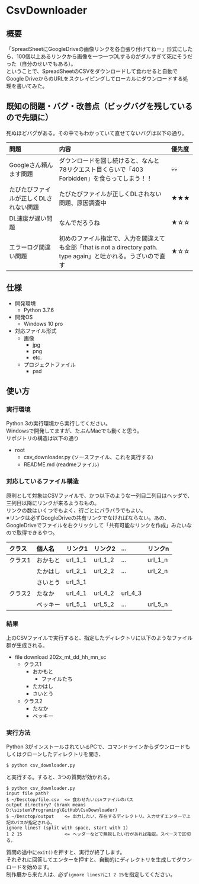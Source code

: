# CsvDownloader

## 概要
「SpreadSheetにGoogleDriveの画像リンクを各自張り付けてねー」形式にしたら、100個以上あるリンクから画像を一つ一つDLするのがダルすぎて死にそうだった（自分のせいでもある）。<br>
ということで、SpreadSheetのCSVをダウンロードして食わせると自動でGoogle DriveからのURLをスクレイピングしてローカルにダウンロードする処理を書いてみた。

## 既知の問題・バグ・改善点（ビッグバグを残しているので先頭に）
死ぬほどバグがある。その中でもわかっていて直せてないバグは以下の通り。

| 問題 | 内容 | 優先度 |
| :-- | :-- | :-- |
| Googleさん頼んます問題 | ダウンロードを回し続けると、なんと78リクエスト目くらいで「403 Forbidden」を食らってしまう！！ | 💀💀 |
| たびたびファイルが正しくDLされない問題 | たびたびファイルが正しくDLされない問題、原因調査中 | ★★★ |
| DL速度が遅い問題 | なんでだろうね | ★☆☆ |
| エラーログ間違い問題 | 初めのファイル指定で、入力を間違えても全部「that is not a directory path. type again」と吐かれる。うざいので直す | ★☆☆ |

## 仕様
- 開発環境
  - Python 3.7.6
- 開発OS
  - Windows 10 pro
- 対応ファイル形式
  - 画像
    - jpg
    - png
    - etc.
  - プロジェクトファイル
    - psd

## 使い方
### 実行環境
Python 3の実行環境から実行してください。<br>
Windowsで開発してますが、たぶんMacでも動くと思う。<br>
リポジトリの構造は以下の通り
- root
  - csv_downloader.py (ソースファイル、これを実行する)
  - README.md (readmeファイル)

### 対応しているファイル構造
原則として対象はCSVファイルで、かつ以下のような一列目二列目はヘッダで、三列目以降にリンクが来るようなもの。<br>
リンクの数はいくつでもよく、行ごとにバラバラでもよい。<br>
※リンクは必ずGoogleDriveの共有リンクでなければならない。あの、GoogleDriveでファイルを右クリックして「共有可能なリンクを作成」みたいなので取得できるやつ。

| クラス | 個人名 | リンク1 | リンク2 | ... | リンクn |
| :-- | :-- | :-- | :-- | :-- | :-- |
| クラス1 | おかもと | url_1_1 | url_1_2 | ... | url_1_n |
| | たかはし | url_2_1 | url_2_2 | ... | url_2_n |
| | さいとう | url_3_1 | | | |
| クラス2 | たなか | url_4_1 | url_4_2 | url_4_3 | |
| | ベッキー | url_5_1 | url_5_2 | ... | url_5_n |

### 結果
上のCSVファイルで実行すると、指定したディレクトリに以下のようなファイル群が生成される。
- file download 202x_mt_dd_hh_mn_sc
  - クラス1
    - おかもと
      - ファイルたち
    - たかはし
    - さいとう
  - クラス2
    - たなか
    - ベッキー

### 実行方法
Python 3がインストールされているPCで、コマンドラインからダウンロードもしくはクローンしたディレクトリを開き、
``` 
$ python csv_downloader.py
 ```
と実行する。すると、3つの質問が効かれる。
```
$ python csv_downloader.py
input file path?
$ ~/Desctop/file.csv  <= 食わせたいcsvファイルのパス
output directory? (brank means D:\sistem\Programing\GitHub\CsvDownloader)
$ ~/Desctop/output    <= 出力したい、存在するディレクトリ。入力せずエンターで上記のパスが指定される。
ignore lines? (split with space, start with 1)
1 2 15                <= ヘッダーなどで無視したい行があれば指定。スペースで区切る。
```

質問の途中に```exit()```を押すと、実行が終了します。<br>
それぞれに回答してエンターを押すと、自動的にディレクトリを生成してダウンロードを始めます。<br>
制作展から来た人は、必ず```ignore lines?```に```1 2 15```を指定してください。
